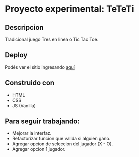 # Proyecto experimental: TeTeTi
## Descripcion

Tradicional juego Tres en linea o Tic Tac Toe.


## Deploy ##
Podés ver el sitio ingresando [aquí](https://agustintrigo.github.io/Proyecto_DW/)

## Construido con ##
* HTML
* CSS
* JS (Vanilla)

## Para seguir trabajando: ##
* Mejorar la interfaz.
* Refactorizar funcion que valida si alguien gano.
* Agregar opcion de seleccion del jugador (X - O).
* Agregar opcion 1 jugador.
